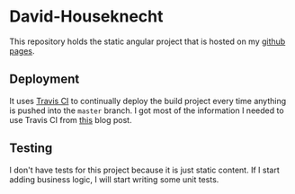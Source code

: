 # David-Houseknecht

This repository holds the static angular project that is hosted on my [github pages](https://djhouseknecht.github.io/david-houseknecht/). 

## Deployment
It uses [Travis CI](https://travis-ci.org/) to continually deploy the build project every time anything is pushed into the `master` branch. I got most of the information I needed to use Travis CI from [this](https://blog.angularindepth.com/the-angular-devops-series-ct-ci-with-travis-ci-and-github-pages-3c02664f078) blog post. 

## Testing 
I don't have tests for this project because it is just static content. If I start adding business logic, I will start writing some unit tests. 
